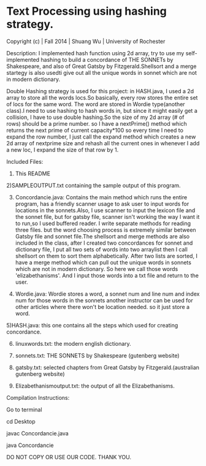 
# Text Processing using hashing strategy. 

Copyright (c) | Fall 2014 | Shuang Wu | University of Rochester 

Description:
I implemented hash function using 2d array, try to use my self-implemented hashing to build a concordance of THE SONNETs by Shakespeare, and also of Great Gatsby by Fitzgerald.Shellsort and a merge startegy is also usedti give out all the unique words in sonnet which are not in modern dictionary.

Double Hashing strategy is used for this project: in HASH.java, I used a 2d array to store all the words locs.So basically, every row stores the entire set of locs for the same word. The word are stored in Wordie type(another class).I need to use hashing to hash words in, but since it might easily get a collision, I have to use double hashing.So the size of my 2d array (# of rows) should be a prime number. so I have a nextPrime() method which returns the next prime of current capacity*100 so every time I need to expand the row number, I just call the expand method which creates a new 2d array of nextprime size and rehash all the current ones in whenever I add a new loc, I expand the size of that row by 1.




Included Files:
1) This README

2)SAMPLEOUTPUT.txt containing the sample output of this program.

3) Concordancie.java: Contains the main method which runs the entire program, has a friendly scanner usage to ask user to input words for locations in the sonnets.Also, I use scanner to input the lexicon file and the sonnet file, but for gatsby file, scanner isn't working the way I want it to run,so I used buffered reader. I write separate methods for reading three files. but the word choosing process is extremely similar between Gatsby file and sonnet file.The shellsort and merge methods are also included in the class, after I created two concordances for sonnet and dictionary file, I put all two sets of words into two arraylist then I call shellsort on them to sort them alphabetically. After two lists are sorted, I have a merge method which can pull out the unique words in sonnets which are not in modern dictionary. So here we call those words 'elizabethanisms'. And I input those words into a txt file and return to the user.


4) Wordie.java: Wordie stores a word, a sonnet num and line num and index num for those words in the sonnets another instructor can be used for other articles where there won't be location needed. so it just store a word.

5)HASH.java: this one contains all the steps which used for creating concordance.

6) linuxwords.txt: the modern english dictionary.

7) sonnets.txt: THE SONNETS by Shakespeare (gutenberg website)

8) gatsby.txt: selected chapters from Great Gatsby by Fitzgerald.(australian gutenberg website)

9) Elizabethanismoutput.txt: the output of all the Elizabethanisms.


Compilation Instructions: 

Go to terminal

cd Desktop

javac Concordancie.java

java Concordancie



DO NOT COPY OR USE OUR CODE. THANK YOU.

